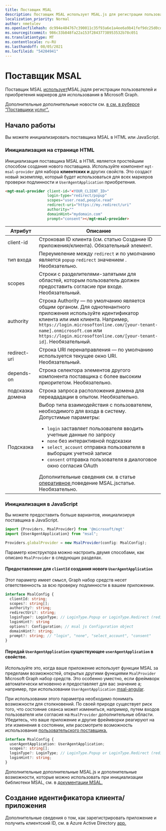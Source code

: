 ```yaml
---
title: Поставщик MSAL
description: Поставщик MSAL использует MSAL.js для регистрации пользователей и приобретения маркеров для использования в Microsoft Graph
localization_priority: Normal
author: nmetulev
ms.openlocfilehash: dc994e404767c390011c35f93a6e1a4ee6a9b41fef9dc25d0cddcc4fb25a722a
ms.sourcegitcommit: 986c33b848fa22a153f28437738953532b78c051
ms.translationtype: MT
ms.contentlocale: ru-RU
ms.lasthandoff: 08/05/2021
ms.locfileid: "54204941"
---
```

# <a name="msal-provider"></a>Поставщик MSAL

Поставщик MSAL [использует](https://github.com/AzureAD/microsoft-authentication-library-for-js)MSAL.jsдля регистрации пользователей и приобретения маркеров для использования в Microsoft Graph.

Дополнительные дополнительные новости см. [в см. в руберсе "Поставщики услуг".](./providers.md)

## <a name="get-started"></a>Начало работы

Вы можете инициализировать поставщика MSAL в HTML или JavaScript.

### <a name="initialize-in-your-html-page"></a>Инициализация на странице HTML

Инициализация поставщика MSAL в HTML является простейшим способом создания нового поставщика. Используйте компонент `mgt-msal-provider` для набора **клиентских и** других свойств. Это создаст новый экземпляр, который будет использоваться для всех маркеров проверки подлинности и `UserAgentApplication` приобретения.

```html
<mgt-msal-provider client-id="<YOUR_CLIENT_ID>"
                   login-type="redirect/popup"
                   scopes="user.read,people.read"
                   redirect-uri="https://my.redirect/uri"
                   authority=""
                   domainHint="mydomain.com"
                   prompt="consent"></mgt-msal-provider>
```

| Атрибут    | Описание                                                                                                                                                                                                                                                           |
|--------------|-----------------------------------------------------------------------------------------------------------------------------------------------------------------------------------------------------------------------------------------------------------------------|
| client-id    | Строковая ID клиента (см. статью Создание ID приложения/клиента). Обязательный элемент.                                                                                                                                                                                                           |
| тип входа   | Переумеление между `redirect` и по умолчанию является `popup` `redirect` значением . Необязательно.                                                                                                                                                                                   |
| scopes       | Строки с разделителями-запятыми для областей, которым пользователь должен предоставить согласие при входе. Необязательный.                                                                                                                                                                                     |
| authority    | Строка Authority — по умолчанию является общим органом. Для однотенантного приложения используйте идентификатор клиента или имя клиента. Например, `https://login.microsoftonline.com/[your-tenant-name].onmicrosoft.com` или `https://login.microsoftonline.com/[your-tenant-id]`. Необязательный. |
| redirect-uri | Строка URI перенаправления — по умолчанию используется текущее окно URI. Необязательный.                                                                                                                                                                                            |
| depends-on   | Строка селектора элементов другого компонента поставщика с более высоким приоритетом. Необязательно. 
| подсказка домена  | Строка запроса расположения домена для переададации в опытом. Необязательно.              
| Подсказка | Выбор типа взаимодействия с пользователем, необходимого для входа в систему. Допустимые параметры: <ul><li>`login` заставляет пользователя вводить учетные данные по запросу </li><li>`none` без интерактивной подсказки</li> <li>`select_account` отправка пользователя в выборщик учетной записи</li><li>`consent` отправка пользователя в диалоговое окно согласия OAuth</li></ul> Дополнительные сведения см. в статье [оперативное ](/azure/active-directory/develop/msal-js-prompt-behavior) поведение MSAL.jsстатье. Необязательно.                                                                                                                                                                            |


### <a name="initialize-in-javascript"></a>Инициализация в JavaScript

Вы можете предоставить больше вариантов, инициализируя поставщика в JavaScript.

```ts
import {Providers, MsalProvider} from '@microsoft/mgt'
import {UserAgentApplication} from "msal";

Providers.globalProvider = new MsalProvider(config: MsalConfig);
```

Параметр конструктора можно настроить двумя способами, как описано `MsalProvider` в следующих разделах.

#### <a name="provide-a-clientid-to-create-a-new-useragentapplication"></a>Предоставление для `clientId` создания нового `UserAgentApplication`

Этот параметр имеет смысл, Graph набор средств несет ответственность за всю проверку подлинности в вашем приложении.

```ts
interface MsalConfig {
  clientId: string;
  scopes?: string[];
  authority?: string;
  redirectUri?: string;
  loginType?: LoginType; // LoginType.Popup or LoginType.Redirect (redirect is default)
  loginHint?: string
  options?: Configuration; // msal js Configuration object
  domainHint?: string;
  prompt?: string; // "login", "none", "select_account", "consent"
}
```

#### <a name="pass-an-existing-useragentapplication-in-the-useragentapplication-property"></a>Передай `UserAgentApplication` существующее `userAgentApplication` в свойстве.

Используйте это, когда ваше приложение использует функции MSAL за пределами возможностей, открытых другими функциями `MsalProvider` Microsoft Graph набор средств. Это особенно уместно, если фреймворк автоматически мгновенно и предоставляет для вас значение a; например, при использовании `UserAgentApplication` [msal-angular](/azure/active-directory/develop/tutorial-v2-angular).

При использовании этого параметра необходимо понимать возможности для столкновений. По своей природе существует риск того, что состояние сеанса может измениться, например, путем входов пользователя или согласия на `MsalProvider` дополнительные области. Убедитесь, что ваше приложение и другие фреймворки реагируют на эти изменения в состоянии, или рассмотрите возможность использования [пользовательского поставщика.](./custom.md)

```ts
interface MsalConfig {
  userAgentApplication: UserAgentApplication;
  scopes?: string[];
  loginType?: LoginType; // LoginType.Popup or LoginType.Redirect (redirect is default)
  loginHint?: string;
}
```

Дополнительные дополнительные MSAL.js и дополнительные возможности, которые можно использовать при инициализации библиотеки MSAL, см. в [документации MSAL.](/azure/active-directory/develop/msal-js-initializing-client-applications)

## <a name="creating-an-appclient-id"></a>Создание идентификатора клиента/приложения

Дополнительные сведения о том, как зарегистрировать приложение и получить клиентский ID, см. в Azure Active Directory [app.](../get-started/add-aad-app-registration.md)
